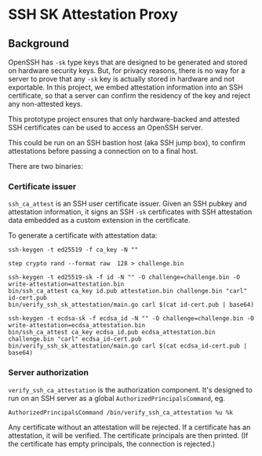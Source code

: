 # SSH SK Attestation Proxy

## Background

OpenSSH has `-sk` type keys that are designed to be generated and stored on hardware security keys. But, for privacy reasons, there is no way for a server to prove that any `-sk` key is actually stored in hardware and not exportable. In this project, we embed attestation information into an SSH certificate, so that a server can confirm the residency of the key and reject any non-attested keys.

This prototype project ensures that only hardware-backed and attested SSH certificates can be used to access an OpenSSH server.

This could be run on an SSH bastion host (aka SSH jump box), to confirm attestations before passing a connection on to a final host.

There are two binaries:

### Certificate issuer

`ssh_ca_attest` is an SSH user certificate issuer. Given an SSH pubkey and attestation information, it signs an SSH `-sk` certificates with SSH attestation data embedded as a custom extension in the certificate.

To generate a certificate with attestation data:

```
ssh-keygen -t ed25519 -f ca_key -N ""

step crypto rand --format raw  128 > challenge.bin

ssh-keygen -t ed25519-sk -f id -N "" -O challenge=challenge.bin -O write-attestation=attestation.bin
bin/ssh_ca_attest ca_key id.pub attestation.bin challenge.bin "carl" id-cert.pub
bin/verify_ssh_sk_attestation/main.go carl $(cat id-cert.pub | base64)

ssh-keygen -t ecdsa-sk -f ecdsa_id -N "" -O challenge=challenge.bin -O write-attestation=ecdsa_attestation.bin
bin/ssh_ca_attest ca_key ecdsa_id.pub ecdsa_attestation.bin challenge.bin "carl" ecdsa_id-cert.pub
bin/verify_ssh_sk_attestation/main.go carl $(cat ecdsa_id-cert.pub | base64)
```

### Server authorization

`verify_ssh_ca_attestation` is the authorization component. It's designed to run on an SSH server as a global `AuthorizedPrincipalsCommand`, eg.

```
AuthorizedPrincipalsCommand /bin/verify_ssh_ca_attestation %u %k
```

Any certificate without an attestation will be rejected.
If a certificate has an attestation, it will be verified.
The certificate principals are then printed.
(If the certificate has empty principals, the connection is rejected.)


